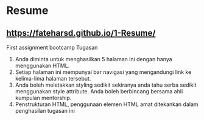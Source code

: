 # Resume
## https://fateharsd.github.io/1-Resume/
First assignment bootcamp
Tugasan
1.	Anda diminta untuk menghasilkan 5 halaman ini dengan hanya menggunakan HTML.
2.	Setiap halaman ini mempunyai bar navigasi yang mengandungi link ke kelima-lima halaman tersebut.
3.	Anda boleh meletakkan styling sedikit sekiranya anda tahu serba sedikit menggunakan style attribute. Anda boleh berbincang bersama ahli kumpulan mentorship.
4.	Penstrukturan HTML, penggunaan elemen HTML amat ditekankan dalam penghasilan tugasan ini

